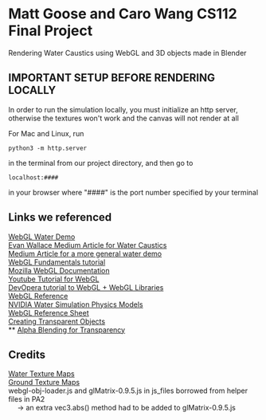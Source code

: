 # Matt Goose and Caro Wang CS112 Final Project
Rendering Water Caustics using WebGL and 3D objects made in Blender  

## IMPORTANT SETUP BEFORE RENDERING LOCALLY
In order to run the simulation locally, you must initialize an http server, otherwise the textures won't work and the canvas will not render at all  
  
For Mac and Linux, run  
  
```python3 -m http.server```  
  
in the terminal from our project directory, and then go to 
  
```localhost:####```  
  
in your browser where "####" is the port number specified by your terminal  

## Links we referenced 
[WebGL Water Demo](http://madebyevan.com/webgl-water) \
[Evan Wallace Medium Article for Water Caustics](https://medium.com/@evanwallace/rendering-realtime-caustics-in-webgl-2a99a29a0b2c) \
[Medium Article for a more general water demo](https://medium.com/@martinRenou/real-time-rendering-of-water-caustics-59cda1d74aa) \
[WebGL Fundamentals tutorial](https://webglfundamentals.org/webgl/lessons/webgl-fundamentals.html) \
[Mozilla WebGL Documentation](https://developer.mozilla.org/en-US/docs/Web/API/WebGL_API/Tutorial/Getting_started_with_WebGL) \
[Youtube Tutorial for WebGL](https://youtu.be/kB0ZVUrI4Aw) \
[DevOpera tutorial to WebGL + WebGL Libraries](https://dev.opera.com/articles/introduction-to-webgl-part-1/) \
[WebGL Reference](https://glmatrix.net/docs/module-mat4.html) \
[NVIDIA Water Simulation Physics Models](https://developer.nvidia.com/gpugems/gpugems/part-i-natural-effects/chapter-1-effective-water-simulation-physical-models) \
[WebGL Reference Sheet](https://www.khronos.org/files/webgl/webgl-reference-card-1_0.pdf) \
[Creating Transparent Objects](https://subscription.packtpub.com/book/game-development/9781849691727/6/ch06lvl1sec86/creating-transparent-objects) \
** [Alpha Blending for Transparency](http://learnwebgl.brown37.net/11_advanced_rendering/alpha_blending.html)



## Credits
[Water Texture Maps](https://3dtextures.me/2017/12/28/water-001/) \
[Ground Texture Maps](https://3dtextures.me/2017/12/26/portuguese-flooring-001/)  
webgl-obj-loader.js and glMatrix-0.9.5.js in js_files borrowed from helper files in PA2  
&emsp; -> an extra vec3.abs() method had to be added to glMatrix-0.9.5.js 



